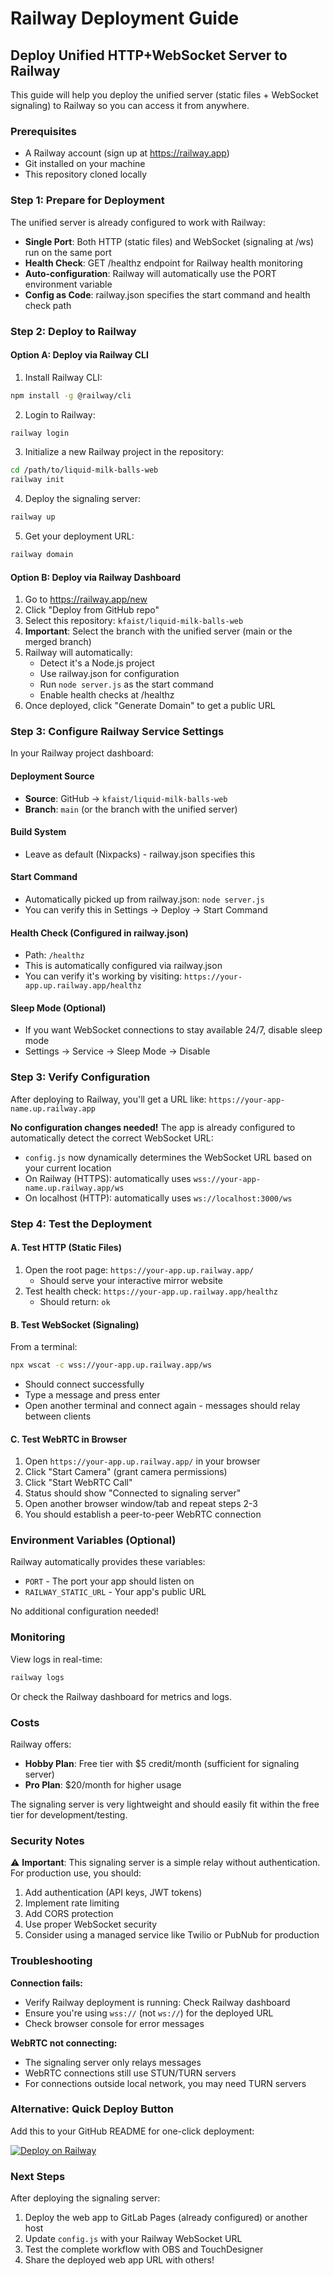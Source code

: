 # Railway Deployment Guide

## Deploy Unified HTTP+WebSocket Server to Railway

This guide will help you deploy the unified server (static files + WebSocket signaling) to Railway so you can access it from anywhere.

### Prerequisites

- A Railway account (sign up at https://railway.app)
- Git installed on your machine
- This repository cloned locally

### Step 1: Prepare for Deployment

The unified server is already configured to work with Railway:
- **Single Port**: Both HTTP (static files) and WebSocket (signaling at /ws) run on the same port
- **Health Check**: GET /healthz endpoint for Railway health monitoring
- **Auto-configuration**: Railway will automatically use the PORT environment variable
- **Config as Code**: railway.json specifies the start command and health check path

### Step 2: Deploy to Railway

#### Option A: Deploy via Railway CLI

1. Install Railway CLI:
```bash
npm install -g @railway/cli
```

2. Login to Railway:
```bash
railway login
```

3. Initialize a new Railway project in the repository:
```bash
cd /path/to/liquid-milk-balls-web
railway init
```

4. Deploy the signaling server:
```bash
railway up
```

5. Get your deployment URL:
```bash
railway domain
```

#### Option B: Deploy via Railway Dashboard

1. Go to https://railway.app/new
2. Click "Deploy from GitHub repo"
3. Select this repository: `kfaist/liquid-milk-balls-web`
4. **Important**: Select the branch with the unified server (main or the merged branch)
5. Railway will automatically:
   - Detect it's a Node.js project
   - Use railway.json for configuration
   - Run `node server.js` as the start command
   - Enable health checks at /healthz
6. Once deployed, click "Generate Domain" to get a public URL

### Step 3: Configure Railway Service Settings

In your Railway project dashboard:

#### Deployment Source
- **Source**: GitHub → `kfaist/liquid-milk-balls-web`
- **Branch**: `main` (or the branch with the unified server)

#### Build System
- Leave as default (Nixpacks) - railway.json specifies this

#### Start Command
- Automatically picked up from railway.json: `node server.js`
- You can verify this in Settings → Deploy → Start Command

#### Health Check (Configured in railway.json)
- Path: `/healthz`
- This is automatically configured via railway.json
- You can verify it's working by visiting: `https://your-app.up.railway.app/healthz`

#### Sleep Mode (Optional)
- If you want WebSocket connections to stay available 24/7, disable sleep mode
- Settings → Service → Sleep Mode → Disable

### Step 3: Verify Configuration

After deploying to Railway, you'll get a URL like: `https://your-app-name.up.railway.app`

**No configuration changes needed!** The app is already configured to automatically detect the correct WebSocket URL:
- `config.js` now dynamically determines the WebSocket URL based on your current location
- On Railway (HTTPS): automatically uses `wss://your-app-name.up.railway.app/ws`
- On localhost (HTTP): automatically uses `ws://localhost:3000/ws`

### Step 4: Test the Deployment

#### A. Test HTTP (Static Files)
1. Open the root page: `https://your-app.up.railway.app/`
   - Should serve your interactive mirror website
2. Test health check: `https://your-app.up.railway.app/healthz`
   - Should return: `ok`

#### B. Test WebSocket (Signaling)
From a terminal:
```bash
npx wscat -c wss://your-app.up.railway.app/ws
```
- Should connect successfully
- Type a message and press enter
- Open another terminal and connect again - messages should relay between clients

#### C. Test WebRTC in Browser
1. Open `https://your-app.up.railway.app/` in your browser
2. Click "Start Camera" (grant camera permissions)
3. Click "Start WebRTC Call"
4. Status should show "Connected to signaling server"
5. Open another browser window/tab and repeat steps 2-3
6. You should establish a peer-to-peer WebRTC connection

### Environment Variables (Optional)

Railway automatically provides these variables:
- `PORT` - The port your app should listen on
- `RAILWAY_STATIC_URL` - Your app's public URL

No additional configuration needed!

### Monitoring

View logs in real-time:
```bash
railway logs
```

Or check the Railway dashboard for metrics and logs.

### Costs

Railway offers:
- **Hobby Plan**: Free tier with $5 credit/month (sufficient for signaling server)
- **Pro Plan**: $20/month for higher usage

The signaling server is very lightweight and should easily fit within the free tier for development/testing.

### Security Notes

⚠️ **Important**: This signaling server is a simple relay without authentication. For production use, you should:

1. Add authentication (API keys, JWT tokens)
2. Implement rate limiting
3. Add CORS protection
4. Use proper WebSocket security
5. Consider using a managed service like Twilio or PubNub for production

### Troubleshooting

**Connection fails:**
- Verify Railway deployment is running: Check Railway dashboard
- Ensure you're using `wss://` (not `ws://`) for the deployed URL
- Check browser console for error messages

**WebRTC not connecting:**
- The signaling server only relays messages
- WebRTC connections still use STUN/TURN servers
- For connections outside local network, you may need TURN servers

### Alternative: Quick Deploy Button

Add this to your GitHub README for one-click deployment:

[![Deploy on Railway](https://railway.app/button.svg)](https://railway.app/new/template?template=https://github.com/kfaist/liquid-milk-balls-web)

### Next Steps

After deploying the signaling server:
1. Deploy the web app to GitLab Pages (already configured) or another host
2. Update `config.js` with your Railway WebSocket URL
3. Test the complete workflow with OBS and TouchDesigner
4. Share the deployed web app URL with others!
